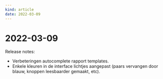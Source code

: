 ```yaml
---
kind: article
date: 2022-03-09
---
```


# 2022-03-09

Release notes:

* Verbeteringen autocomplete rapport templates.
* Enkele kleuren in de interface lichtjes aangepast (paars vervangen door blauw, knoppen leesbaarder gemaakt, etc).
